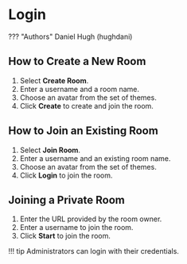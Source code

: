 # Login

??? "Authors"
Daniel Hugh (hughdani)

## How to Create a New Room

1. Select **Create Room**.
2. Enter a username and a room name.
3. Choose an avatar from the set of themes.
4. Click **Create** to create and join the room.

## How to Join an Existing Room

1. Select **Join Room**.
2. Enter a username and an existing room name.
3. Choose an avatar from the set of themes.
4. Click **Login** to join the room.

## Joining a Private Room

1. Enter the URL provided by the room owner.
2. Enter a username to join the room.
3. Click **Start** to join the room.

!!! tip
Administrators can login with their credentials.
